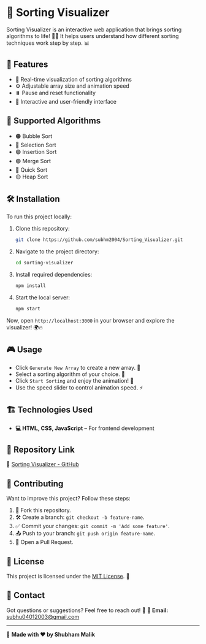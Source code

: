 # 🚀 Sorting Visualizer

Sorting Visualizer is an interactive web application that brings sorting algorithms to life! 🎨✨ It helps users understand how different sorting techniques work step by step. 📊

## 🌟 Features
- 🎥 Real-time visualization of sorting algorithms
- ⚙️ Adjustable array size and animation speed
- ⏸️ Pause and reset functionality
- 🎯 Interactive and user-friendly interface

## 🔢 Supported Algorithms
- 🟠 Bubble Sort
- 🔵 Selection Sort
- 🟢 Insertion Sort
- 🟣 Merge Sort
- 🔴 Quick Sort
- 🟡 Heap Sort

## 🛠 Installation
To run this project locally:

1. Clone this repository:
   ```bash
   git clone https://github.com/subhm2004/Sorting_Visualizer.git
   ```

2. Navigate to the project directory:
   ```bash
   cd sorting-visualizer
   ```

3. Install required dependencies:
   ```bash
   npm install
   ```

4. Start the local server:
   ```bash
   npm start
   ```

Now, open `http://localhost:3000` in your browser and explore the visualizer! 🌍🔥

## 🎮 Usage
- Click `Generate New Array` to create a new array. 🔄
- Select a sorting algorithm of your choice. 📌
- Click `Start Sorting` and enjoy the animation! 🚀
- Use the speed slider to control animation speed. ⚡

## 🏗 Technologies Used
- **💻 HTML, CSS, JavaScript** – For frontend development

## 📌 Repository Link
🔗 [Sorting Visualizer - GitHub](https://github.com/subhm2004/Sorting_Visualizer)

## 🤝 Contributing
Want to improve this project? Follow these steps:
1. 🍴 Fork this repository.
2. 🛠 Create a branch: `git checkout -b feature-name`.
3. ✅ Commit your changes: `git commit -m 'Add some feature'`.
4. 📤 Push to your branch: `git push origin feature-name`.
5. 🔁 Open a Pull Request.

## 📜 License
This project is licensed under the [MIT License](LICENSE). 📄

## 📧 Contact
Got questions or suggestions? Feel free to reach out! 💌
📩 **Email:** subhu04012003@gmail.com

---

🚀 **Made with ❤️ by Shubham Malik**

